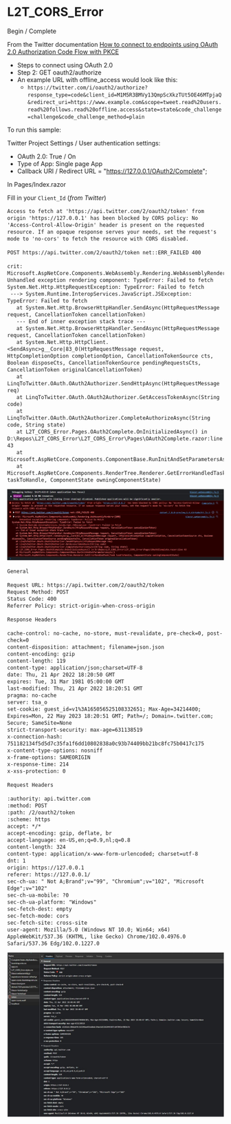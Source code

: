 # L2T_CORS_Error

Begin / Complete

From the Twitter documentation [How to connect to endpoints using OAuth 2.0 Authorization Code Flow with PKCE](https://developer.twitter.com/en/docs/authentication/oauth-2-0/user-access-token)

* Steps to connect using OAuth 2.0
* Step 2: GET oauth2/authorize
* An example URL with offline_access would look like this:
  * `https://twitter.com/i/oauth2/authorize?response_type=code&client_id=M1M5R3BMVy13QmpScXkzTUt5OE46MTpjaQ&redirect_uri=https://www.example.com&scope=tweet.read%20users.read%20follows.read%20offline.access&state=state&code_challenge=challenge&code_challenge_method=plain`

To run this sample:

Twitter Project Settings / User authentication settings:

* OAuth 2.0: True / On
* Type of App: Single page App
* Callback URI / Redirect URL = "https://127.0.0.1/OAuth2/Complete";

In Pages/Index.razor

Fill in your `Client_Id` (_from Twitter_)

```
Access to fetch at 'https://api.twitter.com/2/oauth2/token' from origin 'https://127.0.0.1' has been blocked by CORS policy: No 'Access-Control-Allow-Origin' header is present on the requested resource. If an opaque response serves your needs, set the request's mode to 'no-cors' to fetch the resource with CORS disabled.

POST https://api.twitter.com/2/oauth2/token net::ERR_FAILED 400

crit: Microsoft.AspNetCore.Components.WebAssembly.Rendering.WebAssemblyRenderer[100]
Unhandled exception rendering component: TypeError: Failed to fetch
System.Net.Http.HttpRequestException: TypeError: Failed to fetch
 ---> System.Runtime.InteropServices.JavaScript.JSException: TypeError: Failed to fetch
   at System.Net.Http.BrowserHttpHandler.SendAsync(HttpRequestMessage request, CancellationToken cancellationToken)
   --- End of inner exception stack trace ---
   at System.Net.Http.BrowserHttpHandler.SendAsync(HttpRequestMessage request, CancellationToken cancellationToken)
   at System.Net.Http.HttpClient.<SendAsync>g__Core|83_0(HttpRequestMessage request, HttpCompletionOption completionOption, CancellationTokenSource cts, Boolean disposeCts, CancellationTokenSource pendingRequestsCts, CancellationToken originalCancellationToken)
   at LinqToTwitter.OAuth.OAuth2Authorizer.SendHttpAsync(HttpRequestMessage req)
   at LinqToTwitter.OAuth.OAuth2Authorizer.GetAccessTokenAsync(String code)
   at LinqToTwitter.OAuth.OAuth2Authorizer.CompleteAuthorizeAsync(String code, String state)
   at L2T_CORS_Error.Pages.OAuth2Complete.OnInitializedAsync() in D:\Repos\L2T_CORS_Error\L2T_CORS_Error\Pages\OAuth2Complete.razor:line 43
   at Microsoft.AspNetCore.Components.ComponentBase.RunInitAndSetParametersAsync()
   at Microsoft.AspNetCore.Components.RenderTree.Renderer.GetErrorHandledTask(Task taskToHandle, ComponentState owningComponentState)
```
![Screenshot](L2T_CORS_Console.jpg)

```
General

Request URL: https://api.twitter.com/2/oauth2/token
Request Method: POST
Status Code: 400 
Referrer Policy: strict-origin-when-cross-origin

Response Headers

cache-control: no-cache, no-store, must-revalidate, pre-check=0, post-check=0
content-disposition: attachment; filename=json.json
content-encoding: gzip
content-length: 119
content-type: application/json;charset=UTF-8
date: Thu, 21 Apr 2022 18:20:50 GMT
expires: Tue, 31 Mar 1981 05:00:00 GMT
last-modified: Thu, 21 Apr 2022 18:20:51 GMT
pragma: no-cache
server: tsa_o
set-cookie: guest_id=v1%3A165056525108332651; Max-Age=34214400; Expires=Mon, 22 May 2023 18:20:51 GMT; Path=/; Domain=.twitter.com; Secure; SameSite=None
strict-transport-security: max-age=631138519
x-connection-hash: 751182134f5d5d7c35fa1f6dd10802838a0c93b74409bb21bc8fc75b0417c175
x-content-type-options: nosniff
x-frame-options: SAMEORIGIN
x-response-time: 214
x-xss-protection: 0

Request Headers

:authority: api.twitter.com
:method: POST
:path: /2/oauth2/token
:scheme: https
accept: */*
accept-encoding: gzip, deflate, br
accept-language: en-US,en;q=0.9,nl;q=0.8
content-length: 324
content-type: application/x-www-form-urlencoded; charset=utf-8
dnt: 1
origin: https://127.0.0.1
referer: https://127.0.0.1/
sec-ch-ua: " Not A;Brand";v="99", "Chromium";v="102", "Microsoft Edge";v="102"
sec-ch-ua-mobile: ?0
sec-ch-ua-platform: "Windows"
sec-fetch-dest: empty
sec-fetch-mode: cors
sec-fetch-site: cross-site
user-agent: Mozilla/5.0 (Windows NT 10.0; Win64; x64) AppleWebKit/537.36 (KHTML, like Gecko) Chrome/102.0.4976.0 Safari/537.36 Edg/102.0.1227.0
```

![Screenshot](L2T_CORS_Devtools.jpg)